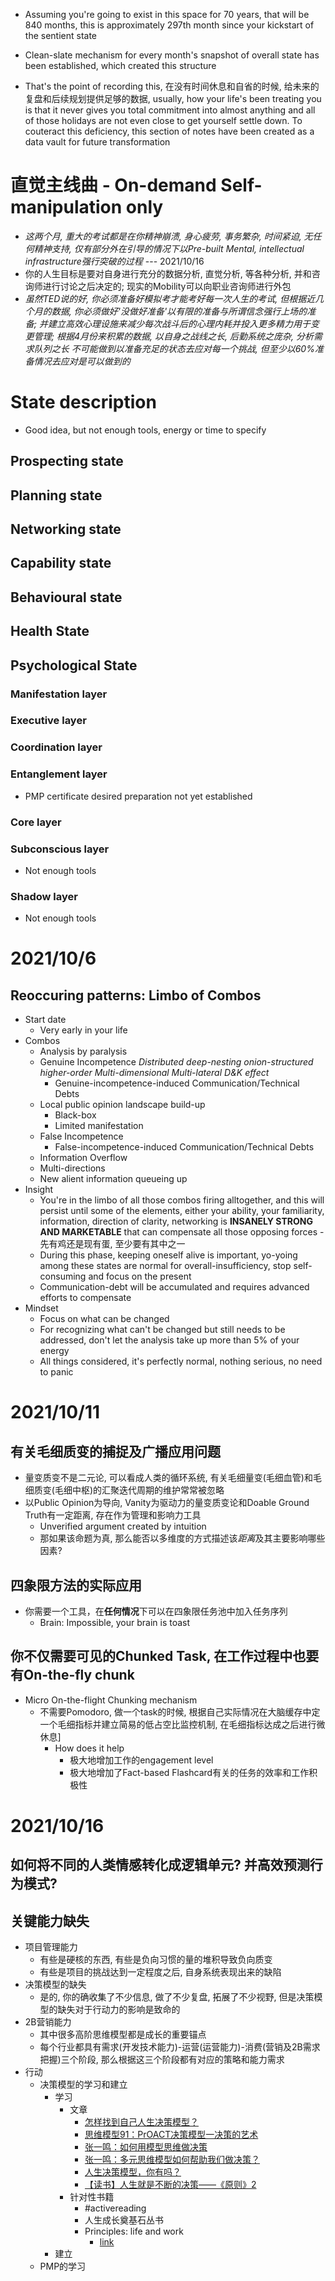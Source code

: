 - Assuming you're going to exist in this space for 70 years, that will be 840 months, this is approximately 297th month since your kickstart of the sentient state
- Clean-slate mechanism for every month's snapshot of overall state has been established, which created this structure

- That's the point of recording this, 在没有时间休息和自省的时候, 给未来的复盘和后续规划提供足够的数据, usually, how your life's been treating you is that it never gives you total commitment into almost anything and all of those holidays are not even close to get yourself settle down. To couteract this deficiency, this section of notes have been created as a data vault for future transformation

# 直觉主线曲 - On-demand Self-manipulation only
- *这两个月, 重大的考试都是在你精神崩溃, 身心疲劳, 事务繁杂, 时间紧迫, 无任何精神支持, 仅有部分外在引导的情况下以Pre-built Mental, intellectual infrastructure强行突破的过程* --- 2021/10/16
- 你的人生目标是要对自身进行充分的数据分析, 直觉分析, 等各种分析, 并和咨询师进行讨论之后决定的; 现实的Mobility可以向职业咨询师进行外包
- *虽然TED说的好, 你必须准备好模拟考才能考好每一次人生的考试, 但根据近几个月的数据, 你必须做好'没做好准备'以有限的准备与所谓信念强行上场的准备; 并建立高效心理设施来减少每次战斗后的心理内耗并投入更多精力用于变更管理; 根据4月份来积累的数据, 以自身之战线之长, 后勤系统之庞杂, 分析需求队列之长 不可能做到以准备充足的状态去应对每一个挑战, 但至少以60%准备情况去应对是可以做到的*

# State description
- Good idea, but not enough tools, energy or time to specify
## Prospecting state
## Planning state
## Networking state
## Capability state
## Behavioural state
## Health State
## Psychological State
### Manifestation layer
### Executive layer
### Coordination layer
### Entanglement layer
- PMP certificate desired preparation not yet established
### Core layer
### Subconscious layer
- Not enough tools
### Shadow layer
- Not enough tools


# 2021/10/6
## Reoccuring patterns: Limbo of Combos
- Start date
  - Very early in your life
- Combos
  - Analysis by paralysis 
  - Genuine Incompetence *Distributed deep-nesting onion-structured higher-order Multi-dimensional Multi-lateral D&K effect*
    - Genuine-incompetence-induced Communication/Technical Debts
  - Local public opinion landscape build-up
    - Black-box
    - Limited manifestation
  - False Incompetence
    - False-incompetence-induced Communication/Technical Debts
  - Information Overflow  
  - Multi-directions 
  - New alient information queueing up
- Insight
  - You're in the limbo of all those combos firing alltogether, and this will persist until some of the elements, either your ability, your familiarity, information, direction of clarity, networking is **INSANELY STRONG AND MARKETABLE** that can compensate all those opposing forces - 先有鸡还是现有蛋, 至少要有其中之一
  - During this phase, keeping oneself alive is important, yo-yoing among these states are normal for overall-insufficiency, stop self-consuming and focus on the present
  - Communication-debt will be accumulated and requires advanced efforts to compensate
- Mindset
  - Focus on what can be changed
  - For recognizing what can't be changed but still needs to be addressed, don't let the analysis take up more than 5% of your energy
  - All things considered, it's perfectly normal, nothing serious, no need to panic

# 2021/10/11
## 有关毛细质变的捕捉及广播应用问题
- 量变质变不是二元论, 可以看成人类的循环系统, 有关毛细量变(毛细血管)和毛细质变(毛细中枢)的汇聚迭代周期的维护常常被忽略
- 以Public Opinion为导向, Vanity为驱动力的量变质变论和Doable Ground Truth有一定距离, 存在作为管理和影响力工具
  - Unverified argument created by intuition
  - 那如果该命题为真, 那么能否以多维度的方式描述该*距离*及其主要影响哪些因素?

## 四象限方法的实际应用
- 你需要一个工具，在**任何情况**下可以在四象限任务池中加入任务序列
  - Brain: Impossible, your brain is toast

## 你不仅需要可见的Chunked Task, 在工作过程中也要有On-the-fly chunk
- Micro On-the-flight Chunking mechanism
  - 不需要Pomodoro, 做一个task的时候, 根据自己实际情况在大脑缓存中定一个毛细指标并建立简易的低占空比监控机制, 在毛细指标达成之后进行微休息]
    - How does it help
      - 极大地增加工作的engagement level
      - 极大地增加了Fact-based Flashcard有关的任务的效率和工作积极性

# 2021/10/16
## 如何将不同的人类情感转化成逻辑单元? 并高效预测行为模式?

## 关键能力缺失
- 项目管理能力
  - 有些是硬核的东西, 有些是负向习惯的量的堆积导致负向质变
  - 有些是项目的挑战达到一定程度之后, 自身系统表现出来的缺陷
- 决策模型的缺失
  - 是的, 你的确收集了不少信息, 做了不少复盘, 拓展了不少视野, 但是决策模型的缺失对于行动力的影响是致命的
- 2B营销能力
  - 其中很多高阶思维模型都是成长的重要锚点
  - 每个行业都具有需求(开发技术能力)-运营(运营能力)-消费(营销及2B需求把握)三个阶段, 那么根据这三个阶段都有对应的策略和能力需求
- 行动
  - 决策模型的学习和建立
    - 学习
      - 文章
        - [怎样找到自己人生决策模型？](https://zhuanlan.zhihu.com/p/406636537)
        - [思维模型91：PrOACT决策模型一决策的艺术](https://www.shangyexinzhi.com/article/466381.html)
        - [张一鸣：如何用模型思维做决策 ](https://www.sohu.com/a/434053131_99922069)
        - [张一鸣：多元思维模型如何帮助我们做决策？](https://www.niaogebiji.com/article-31649-1.html)
        - [人生决策模型，你有吗？](https://www.jianshu.com/p/bd9007e684cd)
        - [【读书】人生就是不断的决策——《原则》2](https://yupengwu.com/2019/05/11/reading-principle-2/)
      - 针对性书籍
        - #activereading
        - 人生成长奠基石丛书
        - Principles: life and work
          - [link](http://xqdoc.imedao.com/153ac69641721b3faf7ab545.pdf)
    - 建立
  - PMP的学习